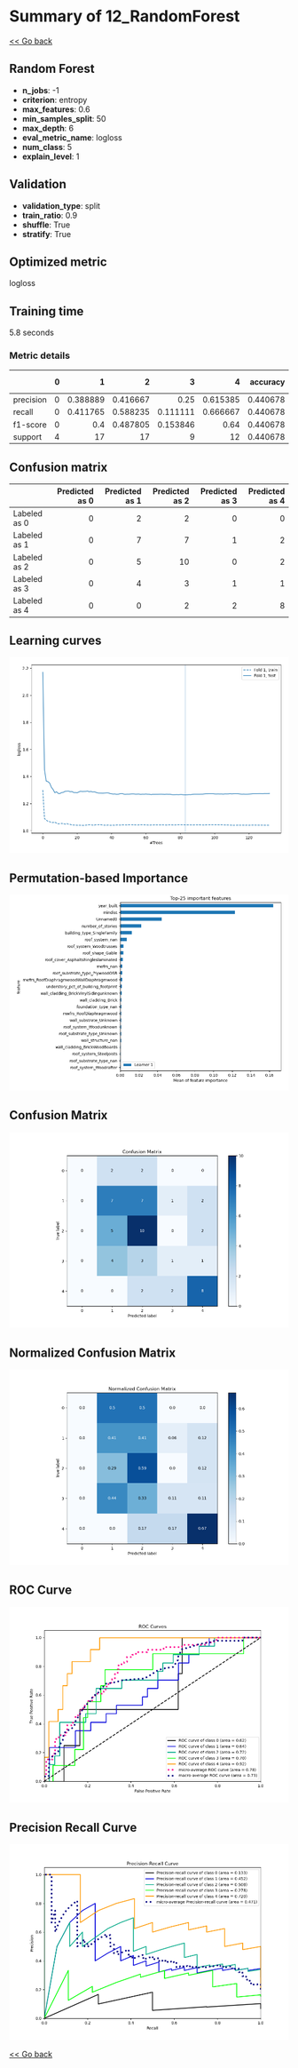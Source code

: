 # Summary of 12_RandomForest

[<< Go back](../README.md)


## Random Forest
- **n_jobs**: -1
- **criterion**: entropy
- **max_features**: 0.6
- **min_samples_split**: 50
- **max_depth**: 6
- **eval_metric_name**: logloss
- **num_class**: 5
- **explain_level**: 1

## Validation
 - **validation_type**: split
 - **train_ratio**: 0.9
 - **shuffle**: True
 - **stratify**: True

## Optimized metric
logloss

## Training time

5.8 seconds

### Metric details
|           |   0 |         1 |         2 |        3 |         4 |   accuracy |   macro avg |   weighted avg |   logloss |
|:----------|----:|----------:|----------:|---------:|----------:|-----------:|------------:|---------------:|----------:|
| precision |   0 |  0.388889 |  0.416667 | 0.25     |  0.615385 |   0.440678 |    0.334188 |       0.395408 |   1.26381 |
| recall    |   0 |  0.411765 |  0.588235 | 0.111111 |  0.666667 |   0.440678 |    0.355556 |       0.440678 |   1.26381 |
| f1-score  |   0 |  0.4      |  0.487805 | 0.153846 |  0.64     |   0.440678 |    0.33633  |       0.409446 |   1.26381 |
| support   |   4 | 17        | 17        | 9        | 12        |   0.440678 |   59        |      59        |   1.26381 |


## Confusion matrix
|              |   Predicted as 0 |   Predicted as 1 |   Predicted as 2 |   Predicted as 3 |   Predicted as 4 |
|:-------------|-----------------:|-----------------:|-----------------:|-----------------:|-----------------:|
| Labeled as 0 |                0 |                2 |                2 |                0 |                0 |
| Labeled as 1 |                0 |                7 |                7 |                1 |                2 |
| Labeled as 2 |                0 |                5 |               10 |                0 |                2 |
| Labeled as 3 |                0 |                4 |                3 |                1 |                1 |
| Labeled as 4 |                0 |                0 |                2 |                2 |                8 |

## Learning curves
![Learning curves](learning_curves.png)

## Permutation-based Importance
![Permutation-based Importance](permutation_importance.png)
## Confusion Matrix

![Confusion Matrix](confusion_matrix.png)


## Normalized Confusion Matrix

![Normalized Confusion Matrix](confusion_matrix_normalized.png)


## ROC Curve

![ROC Curve](roc_curve.png)


## Precision Recall Curve

![Precision Recall Curve](precision_recall_curve.png)



[<< Go back](../README.md)

